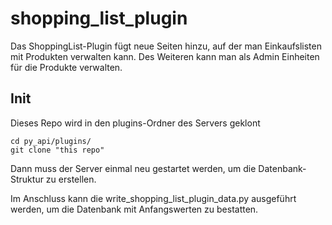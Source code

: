 # shopping_list_plugin

Das ShoppingList-Plugin fügt neue Seiten hinzu, auf der man Einkaufslisten mit Produkten verwalten kann.
Des Weiteren kann man als Admin Einheiten für die Produkte verwalten.

## Init
Dieses Repo wird in den plugins-Ordner des Servers geklont
```shell
cd py_api/plugins/
git clone "this repo"
```

Dann muss der Server einmal neu gestartet werden, um die Datenbank-Struktur zu erstellen.

Im Anschluss kann die write_shopping_list_plugin_data.py ausgeführt werden, um die Datenbank mit Anfangswerten zu bestatten.
